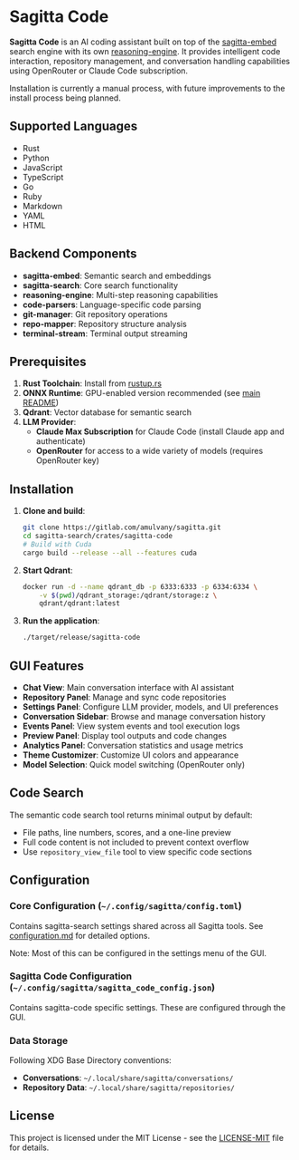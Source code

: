 # Sagitta Code

<!-- Do not update this file unless specifically asked to do so -->

**Sagitta Code** is an AI coding assistant built on top of the [sagitta-embed](../sagitta-embed) search engine with its own [reasoning-engine](../reasoning-engine). It provides intelligent code interaction, repository management, and conversation handling capabilities using OpenRouter or Claude Code subscription.

Installation is currently a manual process, with future improvements to the install process being planned.

## Supported Languages

- Rust
- Python
- JavaScript
- TypeScript
- Go
- Ruby
- Markdown
- YAML
- HTML

## Backend Components

- **sagitta-embed**: Semantic search and embeddings
- **sagitta-search**: Core search functionality
- **reasoning-engine**: Multi-step reasoning capabilities
- **code-parsers**: Language-specific code parsing
- **git-manager**: Git repository operations
- **repo-mapper**: Repository structure analysis
- **terminal-stream**: Terminal output streaming

## Prerequisites

1. **Rust Toolchain**: Install from [rustup.rs](https://rustup.rs/)
2. **ONNX Runtime**: GPU-enabled version recommended (see [main README](../../README.md#prerequisites))
3. **Qdrant**: Vector database for semantic search
4. **LLM Provider**:
   - **Claude Max Subscription** for Claude Code (install Claude app and authenticate)
   - **OpenRouter** for access to a wide variety of models (requires OpenRouter key)

## Installation

1. **Clone and build**:
   ```bash
   git clone https://gitlab.com/amulvany/sagitta.git
   cd sagitta-search/crates/sagitta-code
   # Build with Cuda
   cargo build --release --all --features cuda
   ```

2. **Start Qdrant**:
   ```bash
   docker run -d --name qdrant_db -p 6333:6333 -p 6334:6334 \
       -v $(pwd)/qdrant_storage:/qdrant/storage:z \
       qdrant/qdrant:latest
   ```

3. **Run the application**:
   ```bash
   ./target/release/sagitta-code
   ```

## GUI Features

- **Chat View**: Main conversation interface with AI assistant
- **Repository Panel**: Manage and sync code repositories
- **Settings Panel**: Configure LLM provider, models, and UI preferences
- **Conversation Sidebar**: Browse and manage conversation history
- **Events Panel**: View system events and tool execution logs
- **Preview Panel**: Display tool outputs and code changes
- **Analytics Panel**: Conversation statistics and usage metrics
- **Theme Customizer**: Customize UI colors and appearance
- **Model Selection**: Quick model switching (OpenRouter only)

## Code Search

The semantic code search tool returns minimal output by default:
- File paths, line numbers, scores, and a one-line preview
- Full code content is not included to prevent context overflow
- Use `repository_view_file` tool to view specific code sections

## Configuration

### Core Configuration (`~/.config/sagitta/config.toml`)
Contains sagitta-search settings shared across all Sagitta tools. See [configuration.md](../../docs/configuration.md) for detailed options.

Note: Most of this can be configured in the settings menu of the GUI.

### Sagitta Code Configuration (`~/.config/sagitta/sagitta_code_config.json`)
Contains sagitta-code specific settings.  These are configured through the GUI.

### Data Storage
Following XDG Base Directory conventions:
- **Conversations**: `~/.local/share/sagitta/conversations/`
- **Repository Data**: `~/.local/share/sagitta/repositories/`

## License

This project is licensed under the MIT License - see the [LICENSE-MIT](../../LICENSE-MIT) file for details.
